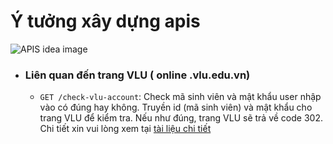 # Ý tưởng xây dựng apis

![APIS idea image](apis.png)

- ### Liên quan đến trang VLU ( online .vlu.edu.vn)
  - `GET /check-vlu-account`: Check mã sinh viên và mật khẩu user nhập vào có đúng hay không. Truyền id (mã sinh viên) và mật khẩu cho trang VLU để kiểm tra. Nếu như đúng, trang VLU sẽ trả về code 302. Chi tiết xin vui lòng xem tại [tài liệu chi tiết](https://example.com/vlu-api-docs)
